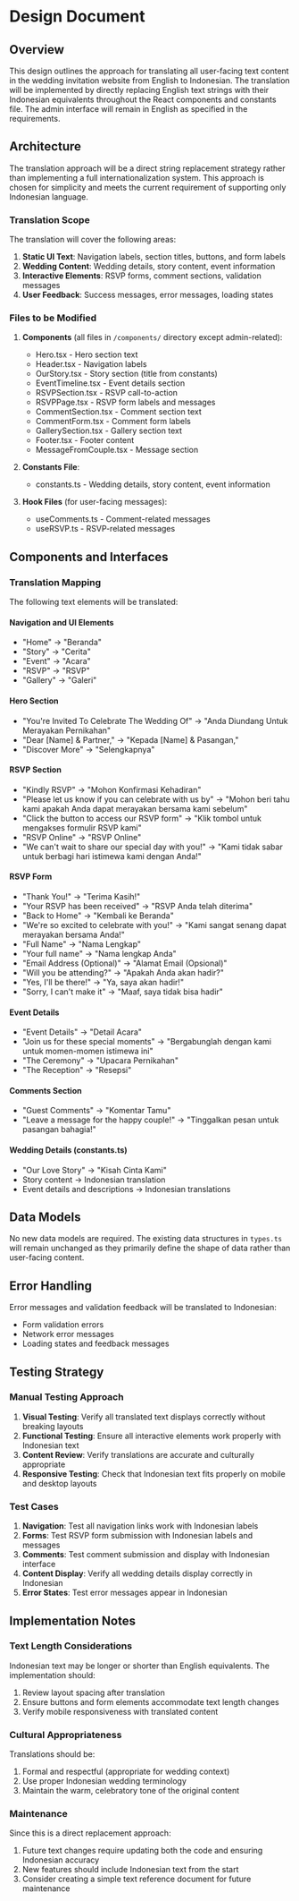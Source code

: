 # Design Document

## Overview

This design outlines the approach for translating all user-facing text content in the wedding invitation website from English to Indonesian. The translation will be implemented by directly replacing English text strings with their Indonesian equivalents throughout the React components and constants file. The admin interface will remain in English as specified in the requirements.

## Architecture

The translation approach will be a direct string replacement strategy rather than implementing a full internationalization system. This approach is chosen for simplicity and meets the current requirement of supporting only Indonesian language.

### Translation Scope

The translation will cover the following areas:

1. **Static UI Text**: Navigation labels, section titles, buttons, and form labels
2. **Wedding Content**: Wedding details, story content, event information
3. **Interactive Elements**: RSVP forms, comment sections, validation messages
4. **User Feedback**: Success messages, error messages, loading states

### Files to be Modified

1. **Components** (all files in `/components/` directory except admin-related):
   - Hero.tsx - Hero section text
   - Header.tsx - Navigation labels
   - OurStory.tsx - Story section (title from constants)
   - EventTimeline.tsx - Event details section
   - RSVPSection.tsx - RSVP call-to-action
   - RSVPPage.tsx - RSVP form labels and messages
   - CommentSection.tsx - Comment section text
   - CommentForm.tsx - Comment form labels
   - GallerySection.tsx - Gallery section text
   - Footer.tsx - Footer content
   - MessageFromCouple.tsx - Message section

2. **Constants File**:
   - constants.ts - Wedding details, story content, event information

3. **Hook Files** (for user-facing messages):
   - useComments.ts - Comment-related messages
   - useRSVP.ts - RSVP-related messages

## Components and Interfaces

### Translation Mapping

The following text elements will be translated:

#### Navigation and UI Elements
- "Home" → "Beranda"
- "Story" → "Cerita"
- "Event" → "Acara"
- "RSVP" → "RSVP"
- "Gallery" → "Galeri"

#### Hero Section
- "You're Invited To Celebrate The Wedding Of" → "Anda Diundang Untuk Merayakan Pernikahan"
- "Dear [Name] & Partner," → "Kepada [Name] & Pasangan,"
- "Discover More" → "Selengkapnya"

#### RSVP Section
- "Kindly RSVP" → "Mohon Konfirmasi Kehadiran"
- "Please let us know if you can celebrate with us by" → "Mohon beri tahu kami apakah Anda dapat merayakan bersama kami sebelum"
- "Click the button to access our RSVP form" → "Klik tombol untuk mengakses formulir RSVP kami"
- "RSVP Online" → "RSVP Online"
- "We can't wait to share our special day with you!" → "Kami tidak sabar untuk berbagi hari istimewa kami dengan Anda!"

#### RSVP Form
- "Thank You!" → "Terima Kasih!"
- "Your RSVP has been received" → "RSVP Anda telah diterima"
- "Back to Home" → "Kembali ke Beranda"
- "We're so excited to celebrate with you!" → "Kami sangat senang dapat merayakan bersama Anda!"
- "Full Name" → "Nama Lengkap"
- "Your full name" → "Nama lengkap Anda"
- "Email Address (Optional)" → "Alamat Email (Opsional)"
- "Will you be attending?" → "Apakah Anda akan hadir?"
- "Yes, I'll be there!" → "Ya, saya akan hadir!"
- "Sorry, I can't make it" → "Maaf, saya tidak bisa hadir"

#### Event Details
- "Event Details" → "Detail Acara"
- "Join us for these special moments" → "Bergabunglah dengan kami untuk momen-momen istimewa ini"
- "The Ceremony" → "Upacara Pernikahan"
- "The Reception" → "Resepsi"

#### Comments Section
- "Guest Comments" → "Komentar Tamu"
- "Leave a message for the happy couple!" → "Tinggalkan pesan untuk pasangan bahagia!"

#### Wedding Details (constants.ts)
- "Our Love Story" → "Kisah Cinta Kami"
- Story content → Indonesian translation
- Event details and descriptions → Indonesian translations

## Data Models

No new data models are required. The existing data structures in `types.ts` will remain unchanged as they primarily define the shape of data rather than user-facing content.

## Error Handling

Error messages and validation feedback will be translated to Indonesian:

- Form validation errors
- Network error messages
- Loading states and feedback messages

## Testing Strategy

### Manual Testing Approach

1. **Visual Testing**: Verify all translated text displays correctly without breaking layouts
2. **Functional Testing**: Ensure all interactive elements work properly with Indonesian text
3. **Content Review**: Verify translations are accurate and culturally appropriate
4. **Responsive Testing**: Check that Indonesian text fits properly on mobile and desktop layouts

### Test Cases

1. **Navigation**: Test all navigation links work with Indonesian labels
2. **Forms**: Test RSVP form submission with Indonesian labels and messages
3. **Comments**: Test comment submission and display with Indonesian interface
4. **Content Display**: Verify all wedding details display correctly in Indonesian
5. **Error States**: Test error messages appear in Indonesian

## Implementation Notes

### Text Length Considerations

Indonesian text may be longer or shorter than English equivalents. The implementation should:

1. Review layout spacing after translation
2. Ensure buttons and form elements accommodate text length changes
3. Verify mobile responsiveness with translated content

### Cultural Appropriateness

Translations should be:

1. Formal and respectful (appropriate for wedding context)
2. Use proper Indonesian wedding terminology
3. Maintain the warm, celebratory tone of the original content

### Maintenance

Since this is a direct replacement approach:

1. Future text changes require updating both the code and ensuring Indonesian accuracy
2. New features should include Indonesian text from the start
3. Consider creating a simple text reference document for future maintenance